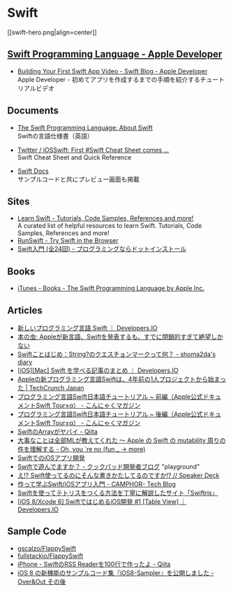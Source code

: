 # Swift

[[swift-hero.png|align=center]]

## [Swift Programming Language - Apple Developer](https://developer.apple.com/swift/)
- [Building Your First Swift App Video - Swift Blog - Apple Developer](https://developer.apple.com/swift/blog/?id=16)  
  Apple Developer - 初めてアプリを作成するまでの手順を紹介するチュートリアルビデオ

## Documents

- [The Swift Programming Language: About Swift](https://developer.apple.com/library/prerelease/ios/documentation/Swift/Conceptual/Swift_Programming_Language/index.html)  
  Swiftの言語仕様書（英語）

- [Twitter / iOSSwift: First #Swift Cheat Sheet comes ...](https://twitter.com/iOSSwift/status/473768737561391105)  
  Swift Cheat Sheet and Quick Reference

- [Swift Docs](https://sites.google.com/a/gclue.jp/swift-docs/)  
  サンプルコードと共にプレビュー画面も掲載

## Sites

- [Learn Swift - Tutorials, Code Samples, References and more!](http://www.learnswift.tips/)  
  A curated list of helpful resources to learn Swift. Tutorials, Code Samples, References and more!
- [RunSwift - Try Swift in the Browser](http://www.runswiftlang.com/)
- [Swift入門 (全24回) - プログラミングならドットインストール](http://dotinstall.com/lessons/basic_swift)


## Books

- [iTunes - Books - The Swift Programming Language by Apple Inc.](https://itunes.apple.com/us/book/the-swift-programming-language/id881256329?mt=11)

## Articles

- [新しいプログラミング言語 Swift ｜ Developers.IO](http://dev.classmethod.jp/smartphone/swift/)
- [本の虫: Appleが新言語、Swiftを発表するも、すでに閉鎖的すぎて絶望しかない](http://cpplover.blogspot.jp/2014/06/appleswift.html)
- [Swiftことはじめ：String?のクエスチョンマークって何？ - shoma2da's diary](http://shoma2da.hatenablog.com/entry/2014/06/03/233312)
- [[iOS][Mac] Swift を学べる記事のまとめ ｜ Developers.IO](http://dev.classmethod.jp/smartphone/iphone/learn-swift/)
- [Appleの新プログラミング言語Swiftは、4年前の1人プロジェクトから始まった | TechCrunch Japan](http://jp.techcrunch.com/2014/06/05/20140604apples-new-programming-language-has-been-in-development-for-nearly-four-years/)
- [プログラミング言語Swift日本語チュートリアル ~ 前編（Apple公式ドキュメントSwift Tour±α） - こんにゃくマガジン](http://xavier.hateblo.jp/entry/2014/06/12/223346)
- [プログラミング言語Swift日本語チュートリアル ~ 後編（Apple公式ドキュメントSwift Tour±α） - こんにゃくマガジン](http://xavier.hateblo.jp/entry/2014/06/14/201418)
- [SwiftのArrayがヤバイ - Qiita](http://qiita.com/koher/items/6f54eafac59793e7c364)
- [大事なことは全部MLが教えてくれた ～ Apple の Swift の mutability 周りの件を理解する - Oh, you `re no (fun _ → more)](http://d.hatena.ne.jp/camlspotter/20140611/1402457362)
- [SwiftでのiOSアプリ開発](http://www.slideshare.net/mokemokechicken/swifti-os)
- [Swiftで遊んでますか？ - クックパッド開発者ブログ](http://techlife.cookpad.com/entry/2014/11/12/170041) "playground"
- [え!? Swift使ってるのにそんな書きかたしてるのですか!? // Speaker Deck](https://speakerdeck.com/yuseinishiyama/e-swiftshi-tuterufalsenisonnashu-kikatasiterufalsedesuka)
- [作って学ぶSwift/iOSアプリ入門 - CAMPHOR- Tech Blog](http://tech.camph.net/how-to-make-ios-app-with-swift/)
- [Swiftを使ってテトリスをつくる方法を丁寧に解説したサイト「Swiftris」](http://www.softantenna.com/wp/software/swiftris/)
- [[iOS 8/Xcode 6] SwiftではじめるiOS開発 #1 [Table View] ｜ Developers.IO](http://dev.classmethod.jp/references/ios-8-xcode-6-swift-listview/)

## Sample Code

- [gscalzo/FlappySwift](https://github.com/gscalzo/FlappySwift)  
- [fullstackio/FlappySwift](https://github.com/fullstackio/FlappySwift)
- [iPhone - SwiftのRSS Readerを100行で作ったよ - Qiita](http://qiita.com/susieyy/items/749c4ac5d82d765c12c6)
- [iOS 8 の新機能のサンプルコード集『iOS8-Sampler』を公開しました - Over&Out その後](http://d.hatena.ne.jp/shu223/20140918/1410979802)